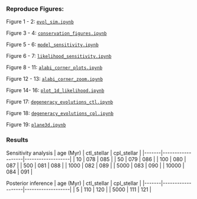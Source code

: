 ### Reproduce Figures:

Figure 1 - 2: [`evol_sim.ipynb`](https://github.com/jbirky/tidal_inference/blob/main/notebooks/evol_sim.ipynb)

Figure 3 - 4: [`conservation_figures.ipynb`](https://github.com/jbirky/tidal_inference/blob/main/notebooks/conservation_figures.ipynb)

Figure 5 - 6: [`model_sensitivity.ipynb`](https://github.com/jbirky/tidal_inference/blob/main/notebooks/model_sensitivity.ipynb)

Figure 6 - 7: [`likelihood_sensitivity.ipynb`](https://github.com/jbirky/tidal_inference/blob/main/notebooks/likelihood_sensitivity.ipynb)

Figure 8 - 11: [`alabi_corner_plots.ipynb`](https://github.com/jbirky/tidal_inference/blob/main/notebooks/alabi_corner_plots.ipynb)

Figure 12 - 13: [`alabi_corner_zoom.ipynb`](https://github.com/jbirky/tidal_inference/blob/main/notebooks/alabi_corner_zoom.ipynb)

Figure 14- 16: [`plot_1d_likelihood.ipynb`](https://github.com/jbirky/tidal_inference/blob/main/notebooks/plot_1d_likelihood.ipynb)

Figure 17: [`degeneracy_evolutions_ctl.ipynb`](https://github.com/jbirky/tidal_inference/blob/main/notebooks/degeneracy_evolutions_ctl.ipynb)

Figure 18: [`degeneracy_evolutions_cpl.ipynb`](https://github.com/jbirky/tidal_inference/blob/main/notebooks/degeneracy_evolutions_cpl.ipynb)

Figure 19: [`plane3d.ipynb`](https://github.com/jbirky/tidal_inference/blob/main/notebooks/plane3d.ipynb)

### Results

Sensitivity analysis
| age (Myr) | ctl_stellar | cpl_stellar |
|-------|-------------------|-------------------|
| 10     | 078               | 085               |
| 50     | 079               | 086               |
| 100     | 080               | 087               |
| 500     | 081               | 088               |
| 1000     | 082               | 089               |
| 5000     | 083               | 090               |
| 10000     | 084               | 091               |

Posterior inference 
| age (Myr) | ctl_stellar | cpl_stellar |
|-------|-------------------|-------------------|
| 5     | 110               | 120               |
| 5000     | 111               | 121               |